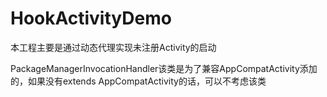 # HookActivityDemo
本工程主要是通过动态代理实现未注册Activity的启动

PackageManagerInvocationHandler该类是为了兼容AppCompatActivity添加的，如果没有extends AppCompatActivity的话，可以不考虑该类

